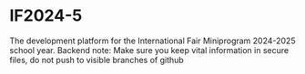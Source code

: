 # IF2024-5
The development platform for the International Fair Miniprogram 2024-2025 school year. Backend note: Make sure you keep vital information in secure files, do not push to visible branches of github
